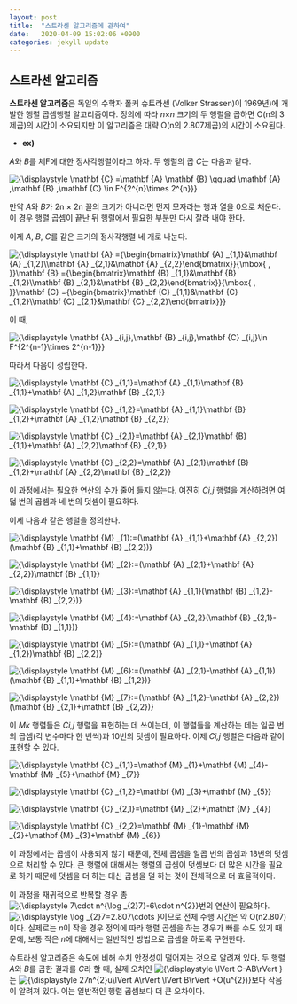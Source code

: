 ```yaml
---
layout: post
title:  "스트라센 알고리즘에 관하여"
date:   2020-04-09 15:02:06 +0900
categories: jekyll update
---
```


## 스트라센 알고리즘

**스트라센 알고리즘**은 독일의 수학자 폴커 슈트라센                     (Volker Strassen)이 1969년)에 개발한 행렬 곱셈행렬 알고리즘이다. 정의에 따라 *n*×*n* 크기의 두 행렬을 곱하면 O(n의 3제곱)의 시간이 소요되지만 이 알고리즘은 대략 O(n의 2.807제곱)의 시간이 소요된다.

* **ex)** 

*A*와 *B*를 체F에 대한 정사각행렬이라고 하자.                                      두 행렬의 곱 *C*는 다음과 같다.

![{\displaystyle \mathbf {C} =\mathbf {A} \mathbf {B} \qquad \mathbf {A} ,\mathbf {B} ,\mathbf {C} \in F^{2^{n}\times 2^{n}}}](https://wikimedia.org/api/rest_v1/media/math/render/svg/f4c680ec4a32379114e0326ba69b179881b69e8e)

만약 *A*와 *B*가 2n × 2n 꼴의 크기가 아니라면 먼저 모자라는 행과 열을 0으로 채운다. 이 경우 행렬 곱셈이 끝난 뒤 행렬에서 필요한 부분만 다시 잘라 내야 한다.

이제 *A*, *B*, *C*를 같은 크기의 정사각행렬 네 개로 나눈다.

![{\displaystyle \mathbf {A} ={\begin{bmatrix}\mathbf {A} _{1,1}&\mathbf {A} _{1,2}\\\mathbf {A} _{2,1}&\mathbf {A} _{2,2}\end{bmatrix}}{\mbox{ , }}\mathbf {B} ={\begin{bmatrix}\mathbf {B} _{1,1}&\mathbf {B} _{1,2}\\\mathbf {B} _{2,1}&\mathbf {B} _{2,2}\end{bmatrix}}{\mbox{ , }}\mathbf {C} ={\begin{bmatrix}\mathbf {C} _{1,1}&\mathbf {C} _{1,2}\\\mathbf {C} _{2,1}&\mathbf {C} _{2,2}\end{bmatrix}}}](https://wikimedia.org/api/rest_v1/media/math/render/svg/41c6337190684aff7b69f124226d6e62d79ebca5)

이 때,

![{\displaystyle \mathbf {A} _{i,j},\mathbf {B} _{i,j},\mathbf {C} _{i,j}\in F^{2^{n-1}\times 2^{n-1}}}](https://wikimedia.org/api/rest_v1/media/math/render/svg/e2948b2c6caf12770b217310b956b23abdc80380)

따라서 다음이 성립한다.

![{\displaystyle \mathbf {C} _{1,1}=\mathbf {A} _{1,1}\mathbf {B} _{1,1}+\mathbf {A} _{1,2}\mathbf {B} _{2,1}}](https://wikimedia.org/api/rest_v1/media/math/render/svg/8d91fa79d27697a5c6551698c1a83a3d5837c57b)

![{\displaystyle \mathbf {C} _{1,2}=\mathbf {A} _{1,1}\mathbf {B} _{1,2}+\mathbf {A} _{1,2}\mathbf {B} _{2,2}}](https://wikimedia.org/api/rest_v1/media/math/render/svg/a08bea24eec9422cda82e6e04af1d96fc6822038)

![{\displaystyle \mathbf {C} _{2,1}=\mathbf {A} _{2,1}\mathbf {B} _{1,1}+\mathbf {A} _{2,2}\mathbf {B} _{2,1}}](https://wikimedia.org/api/rest_v1/media/math/render/svg/7adffe97db091ce8ba231352b3721bbe261985ca)

![{\displaystyle \mathbf {C} _{2,2}=\mathbf {A} _{2,1}\mathbf {B} _{1,2}+\mathbf {A} _{2,2}\mathbf {B} _{2,2}}](https://wikimedia.org/api/rest_v1/media/math/render/svg/8b40ed74cf54465d8e54d09b8492e50689928313)

이 과정에서는 필요한 연산의 수가 줄어 들지 않는다. 여전히 *Ci,j* 행렬을 계산하려면 여덟 번의 곱셈과 네 번의 덧셈이 필요하다.

이제 다음과 같은 행렬을 정의한다.

![{\displaystyle \mathbf {M} _{1}:=(\mathbf {A} _{1,1}+\mathbf {A} _{2,2})(\mathbf {B} _{1,1}+\mathbf {B} _{2,2})}](https://wikimedia.org/api/rest_v1/media/math/render/svg/1e9e6268d824de7ad5010a32a1921452b264f7ee)

![{\displaystyle \mathbf {M} _{2}:=(\mathbf {A} _{2,1}+\mathbf {A} _{2,2})\mathbf {B} _{1,1}}](https://wikimedia.org/api/rest_v1/media/math/render/svg/0d40beeba8019e378fa0ed4b6e549c44a140a9ec)

![{\displaystyle \mathbf {M} _{3}:=\mathbf {A} _{1,1}(\mathbf {B} _{1,2}-\mathbf {B} _{2,2})}](https://wikimedia.org/api/rest_v1/media/math/render/svg/45e8e9679d33f2c66e24bd812e1e554f95bb1571)

![{\displaystyle \mathbf {M} _{4}:=\mathbf {A} _{2,2}(\mathbf {B} _{2,1}-\mathbf {B} _{1,1})}](https://wikimedia.org/api/rest_v1/media/math/render/svg/c12df2bb70f8f09f33f1ca4b8c2d577d5850a2ee)

![{\displaystyle \mathbf {M} _{5}:=(\mathbf {A} _{1,1}+\mathbf {A} _{1,2})\mathbf {B} _{2,2}}](https://wikimedia.org/api/rest_v1/media/math/render/svg/715adfa757b74b3ad6b4eea545c24762e4079161)

![{\displaystyle \mathbf {M} _{6}:=(\mathbf {A} _{2,1}-\mathbf {A} _{1,1})(\mathbf {B} _{1,1}+\mathbf {B} _{1,2})}](https://wikimedia.org/api/rest_v1/media/math/render/svg/30107b9c9c99494bf75f23e84b505e5921cee46e)

![{\displaystyle \mathbf {M} _{7}:=(\mathbf {A} _{1,2}-\mathbf {A} _{2,2})(\mathbf {B} _{2,1}+\mathbf {B} _{2,2})}](https://wikimedia.org/api/rest_v1/media/math/render/svg/9e93ef1c265be8be96209dde36230d56e139fc72)

이 *Mk* 행렬들은 *Ci,j* 행렬을 표현하는 데 쓰이는데, 이 행렬들을 계산하는 데는 일곱 번의 곱셈(각 변수마다 한 번씩)과 10번의 덧셈이 필요하다. 이제 *Ci,j* 행렬은 다음과 같이 표현할 수 있다.

![{\displaystyle \mathbf {C} _{1,1}=\mathbf {M} _{1}+\mathbf {M} _{4}-\mathbf {M} _{5}+\mathbf {M} _{7}}](https://wikimedia.org/api/rest_v1/media/math/render/svg/26875b8ca1815e2c322c798faeecabe1d7836798)

![{\displaystyle \mathbf {C} _{1,2}=\mathbf {M} _{3}+\mathbf {M} _{5}}](https://wikimedia.org/api/rest_v1/media/math/render/svg/e71779a8ecc64f3e1268485cf389a05cdd3e6bf8)

![{\displaystyle \mathbf {C} _{2,1}=\mathbf {M} _{2}+\mathbf {M} _{4}}](https://wikimedia.org/api/rest_v1/media/math/render/svg/5853fa11f016df7eee4eb2a7ceb6137d3b3296de)

![{\displaystyle \mathbf {C} _{2,2}=\mathbf {M} _{1}-\mathbf {M} _{2}+\mathbf {M} _{3}+\mathbf {M} _{6}}](https://wikimedia.org/api/rest_v1/media/math/render/svg/b7d7d4ee9e67e0c23f1a522787d4829072542dbb)

이 과정에서는 곱셈이 사용되지 않기 때문에, 전체 곱셈을 일곱 번의 곱셈과 18번의 덧셈으로 처리할 수 있다. 큰 행렬에 대해서는 행렬의 곱셈이 덧셈보다 더 많은 시간을 필요로 하기 때문에 덧셈을 더 하는 대신 곱셈을 덜 하는 것이 전체적으로 더 효율적이다.

이 과정을 재귀적으로 반복할 경우 총 ![{\displaystyle 7\cdot n^{\log _{2}7}-6\cdot n^{2}}](https://wikimedia.org/api/rest_v1/media/math/render/svg/586e85e6ba93daf1db18e144da90a79af278e9a9)번의 연산이 필요하다. ![{\displaystyle \log _{2}7=2.807\cdots }](https://wikimedia.org/api/rest_v1/media/math/render/svg/ce05babfc0fc45343915cfe440346e34e8442bfe)이므로 전체 수행 시간은 약 O(n2.807)이다. 실제로는 *n*이 작을 경우 정의에 따라 행렬 곱셈을 하는 경우가 빠를 수도 있기 때문에, 보통 작은 *n*에 대해서는 일반적인 방법으로 곱셈을 하도록 구현한다.

슈트라센 알고리즘은 속도에 비해 수치 안정성이 떨어지는 것으로 알려져 있다. 두 행렬 *A*와 *B*를 곱한 결과를 *C*라 할 때, 실제 오차인 ![{\displaystyle \lVert C-AB\rVert }](https://wikimedia.org/api/rest_v1/media/math/render/svg/05cb25e46e80425d43a7bebbca3e2f4ea45c8f75)는 ![{\displaystyle 27n^{2}u\lVert A\rVert \lVert B\rVert +O(u^{2})}](https://wikimedia.org/api/rest_v1/media/math/render/svg/892fed34761231c6ae447382f89caa717b376a46)보다 작음이 알려져 있다. 이는 일반적인 행렬 곱셈보다 더 큰 오차이다.